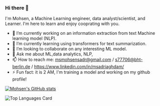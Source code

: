 ### Hi there 👋
I'm Mohsen, a Machine Learning engineer, data analyst/scientist, and Learner. I'm here to learn and enjoy cooprating with you.

- 🔭 I’m currently working on an information extraction from text Machine learning model (NLP).
- 🌱 I’m currently learning using transformers for text summarization.
- 👯 I’m looking to collaborate on any interesting ML model. 
- 💬 Ask me about ML,data analytics, NLP, 
- 📫 How to reach me: msmohsensadr@gmail.com / s77706@bht-berlin.de / https://www.linkedin.com/in/msadriaghdam/ 
- ⚡ Fun fact: it is 2 AM, I'm training a model and working on my github profile!



[![Mohsen's GitHub stats](https://github-readme-stats.vercel.app/api?username=MSadriAghdam1&theme=dark&show_icons=true)](https://github.com/MSadriAghdam1/github-readme-stats)

![Top Languages Card](https://github-readme-stats.vercel.app/api/top-langs/?username=MSadriAghdam1&theme=dark&show_icons=true)

